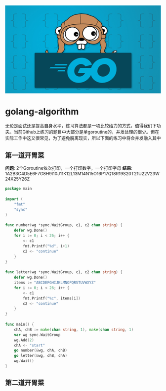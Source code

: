 ![banner](docs/images/golang-banner.jpg)
# golang-algorithm
无论是面试还是提高自身水平，练习算法都是一项比较给力的方式，值得我们下功夫。当前Github上练习的题目中大部分是单goroutine的，并发处理的很少。但在实际工作中这又很常见，为了避免脱离现实，所以下面的练习中将会并发融入其中

## 第一道开胃菜
**问题**: 2个Goroutine依次打印，一个打印数字，一个打印字母
**结果**: 1A2B3C4D5E6F7G8H9I10J11K12L13M14N15O16P17Q18R19S20T21U22V23W24X25Y26Z
```go
package main

import (
    "fmt"
    "sync"
)

func number(wg *sync.WaitGroup, c1, c2 chan string) {
    defer wg.Done()
    for i := 0; i < 26; i++ {
        <- c1
        fmt.Printf("%d", i+1)
        c2 <- "continue"
    }
}

func letter(wg *sync.WaitGroup, c1, c2 chan string) {
    defer wg.Done()
    items := "ABCDEFGHIJKLMNOPQRSTUVWXYZ"
    for i := 0; i < 26; i++ {
        <- c1
        fmt.Printf("%c", items[i])
        c2 <- "continue"
    }
}

func main() {
    chA, chB := make(chan string, 1), make(chan string, 1)
    var wg sync.WaitGroup
    wg.Add(2)
    chA <- "start"
    go number(&wg, chA, chB)
    go letter(&wg, chB, chA)
    wg.Wait()
}
```
## 第二道开胃菜
